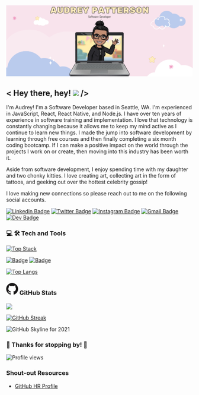 ![header img](./img/header.png)

## < Hey there, hey! <img src="https://raw.githubusercontent.com/MartinHeinz/MartinHeinz/master/wave.gif" width="25px"> />

I'm Audrey! I'm a Software Developer based in Seattle, WA. I'm experienced in JavaScript, React, React Native, and Node.js. I have over ten years of experience in software training and implementation. I love that technology is constantly changing because it allows me to keep my mind active as I continue to learn new things. I made the jump into software development by learning through free courses and then finally completing a six month coding bootcamp. If I can make a positive impact on the world through the projects I work on or create, then moving into this industry has been worth it.

Aside from software development, I enjoy spending time with my daughter and two chonky kitties. I love creating art, collecting art in the form of tattoos, and geeking out over the hottest celebrity gossip!

I love making new connections so please reach out to me on the following social accounts.

[![Linkedin Badge](https://img.shields.io/badge/-LinkedIn-0e76a8?style=flat-square&logo=Linkedin&logoColor=white)](https://www.linkedin.com/in/audrey-patterson31/)
[![Twitter Badge](https://img.shields.io/badge/-Twitter-00acee?style=flat-square&logo=Twitter&logoColor=white)](https://twitter.com/30aud6)
[![Instagram Badge](https://img.shields.io/badge/-Instagram-e4405f?style=flat-square&logo=Instagram&logoColor=white)](https://instagram.com/30aud6/)
[![Gmail Badge](https://img.shields.io/badge/Gmail-D14836?style=flatt-square&logo=gmail&logoColor=white)](mailto:audrey.patterson31@gmail.com)
[![Dev Badge](https://img.shields.io/badge/-Dev-000000?style=flat-square&logo=Dev.to&logoColor=white)](https://dev.to/arpatterson31)

<!--
**arpatterson31/arpatterson31** is a ✨ _special_ ✨ repository because its `README.md` (this file) appears on your GitHub profile.

Here are some ideas to get you started:

- 🔭 I’m currently working on ...
- 🌱 I’m currently learning ...
- 👯 I’m looking to collaborate on ...
- 🤔 I’m looking for help with ...
- 💬 Ask me about ...
- 📫 How to reach me: ...
- 😄 Pronouns: ...
- ⚡ Fun fact: ...
-->

### 💻 🛠️ Tech and Tools

[![Top Stack](https://widget.realdeveloper.pro/api/top?stack=JavaScript,React,Node.js)](https://github.com/arpatterson31)

[![Badge](https://widget.realdeveloper.pro/api/badge?title=Languages%20and%20Framework&badges=JavaScript,React,React%20Native,Redux,Node.js,Express.js,HTML,CSS,Bootstrap,Material-UI)](https://github.com/arpatterson31)
[![Badge](https://widget.realdeveloper.pro/api/badge?title=Databases%20and%20Tools&badges=MongoDB,Mongoose,Git,GitHub,Heroku,Netlify,VSCode)](https://github.com/arpatterson31)

[![Top Langs](https://github-readme-stats.vercel.app/api/top-langs/?username=arpatterson31&layout=compact&theme=tokyonight&card_width=500)](https://github.com/arpatterson31/github-readme-stats)

### ![GitHub Img](./img/GitHub-Mark-32px.png) GitHub Stats

<a href="https://github.com/arpatterson31/github-readme-stats">
  <img align="center" src="https://github-readme-stats.vercel.app/api?username=arpatterson31&show_icons=true&theme= tokyonight" />
</a>

[![GitHub Streak](https://github-readme-streak-stats.herokuapp.com?user=arpatterson31&theme=tokyonight&hide_border=true)](https://git.io/streak-stats)

<img width="672" alt="GitHub Skyline for 2021" src="https://user-images.githubusercontent.com/33011362/166800293-7cb21fc5-d7c9-4eb1-97f1-865b8db3a964.png">

### 💖 Thanks for stopping by! 💖

![Profile views](https://gpvc.arturio.dev/arpatterson31)

### Shout-out Resources

- [GitHub HR Profile](https://githubprofile.com/)
